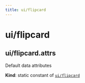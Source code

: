 ```yaml
---
title: ui/flipcard
---
```


<a name="module_ui/flipcard"></a>

# ui/flipcard
<a name="module_ui/flipcard.attrs"></a>

## ui/flipcard.attrs
Default data attributes

**Kind**: static constant of [<code>ui/flipcard</code>](#module_ui/flipcard)  

  